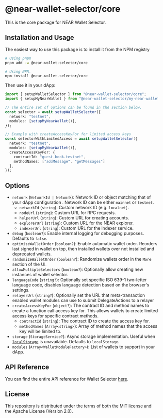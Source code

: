 # @near-wallet-selector/core

This is the core package for NEAR Wallet Selector.

## Installation and Usage

The easiest way to use this package is to install it from the NPM registry


```bash
# Using pnpm
pnpm add -w @near-wallet-selector/core

# Using NPM.
npm install @near-wallet-selector/core
```

Then use it in your dApp:

```ts
import { setupWalletSelector } from "@near-wallet-selector/core";
import { setupMyNearWallet } from "@near-wallet-selector/my-near-wallet";

// The entire set of options can be found in the section below.
const selector = await setupWalletSelector({
  network: "testnet",
  modules: [setupMyNearWallet()],
});

// Example with createAccessKeyFor for limited access keys
const selectorWithLimitedAccess = await setupWalletSelector({
  network: "testnet",
  modules: [setupMyNearWallet()],
  createAccessKeyFor: {
    contractId: "guest-book.testnet",
    methodNames: ["addMessage", "getMessages"]
  },
});
```

## Options

- `network` (`NetworkId | Network`): Network ID or object matching that of your dApp configuration . Network ID can be either `mainnet` or `testnet`.
  - `networkId` (`string`): Custom network ID (e.g. `localnet`).
  - `nodeUrl` (`string`): Custom URL for RPC requests.
  - `helperUrl` (`string`): Custom URL for creating accounts.
  - `explorerUrl` (`string`): Custom URL for the NEAR explorer.
  - `indexerUrl` (`string`): Custom URL for the Indexer service.
- `debug` (`boolean?`): Enable internal logging for debugging purposes. Defaults to `false`.
- `optimizeWalletOrder` (`boolean?`): Enable automatic wallet order. Reorders last signed in wallet on top, then installed wallets over not installed and deprecated wallets.
- `randomizeWalletOrder` (`boolean?`): Randomize wallets order in the `More` section of the UI.
- `allowMultipleSelectors` (`boolean?`): Optionally allow creating new instances of wallet selector.
- `languageCode` (`string?`): Optionally set specific ISO 639-1 two-letter language code, disables language detection based on the browser's settings.
- `relayerUrl` (`string?`): Optionally set the URL that meta-transaction enabled wallet modules can use to submit DelegateActions to a relayer
- `createAccessKeyFor` (`object?`): The contract ID and method names to create a function call access key for. This allows wallets to create limited access keys for specific contract methods.
  - `contractId` (`string`): The contract ID to create the access key for.
  - `methodNames` (`Array<string>`): Array of method names that the access key will be limited to.
- `storage` (`StorageService?`): Async storage implementation. Useful when [`localStorage`](https://developer.mozilla.org/en-US/docs/Web/API/Window/localStorage) is unavailable. Defaults to `localStorage`.
- `modules` (`Array<WalletModuleFactory>`): List of wallets to support in your dApp.

## API Reference

You can find the entire API reference for Wallet Selector [here](./docs/api/selector.md).

## License

This repository is distributed under the terms of both the MIT license and the Apache License (Version 2.0).

